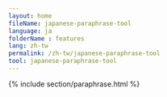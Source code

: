 ```yaml
---
layout: home
fileName: japanese-paraphrase-tool
language: ja
folderName : features
lang: zh-tw
permalink: /zh-tw/japanese-paraphrase-tool
tool: japanese-paraphrase-tool
---
```

{% include section/paraphrase.html %}